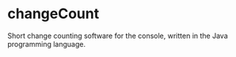 # changeCount

Short change counting software for the console, written in the Java programming language.
